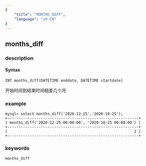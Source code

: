 ```yaml
---
{
    "title": "MONTHS_DIFF",
    "language": "zh-CN"
}
---
```


<!-- 
Licensed to the Apache Software Foundation (ASF) under one
or more contributor license agreements.  See the NOTICE file
distributed with this work for additional information
regarding copyright ownership.  The ASF licenses this file
to you under the Apache License, Version 2.0 (the
"License"); you may not use this file except in compliance
with the License.  You may obtain a copy of the License at

  http://www.apache.org/licenses/LICENSE-2.0

Unless required by applicable law or agreed to in writing,
software distributed under the License is distributed on an
"AS IS" BASIS, WITHOUT WARRANTIES OR CONDITIONS OF ANY
KIND, either express or implied.  See the License for the
specific language governing permissions and limitations
under the License.
-->

## months_diff
### description
#### Syntax

`INT months_diff(DATETIME enddate, DATETIME startdate)`

开始时间到结束时间相差几个月

### example

```
mysql> select months_diff('2020-12-25','2020-10-25');
+-----------------------------------------------------------+
| months_diff('2020-12-25 00:00:00', '2020-10-25 00:00:00') |
+-----------------------------------------------------------+
|                                                         2 |
+-----------------------------------------------------------+
```

### keywords

    months_diff
